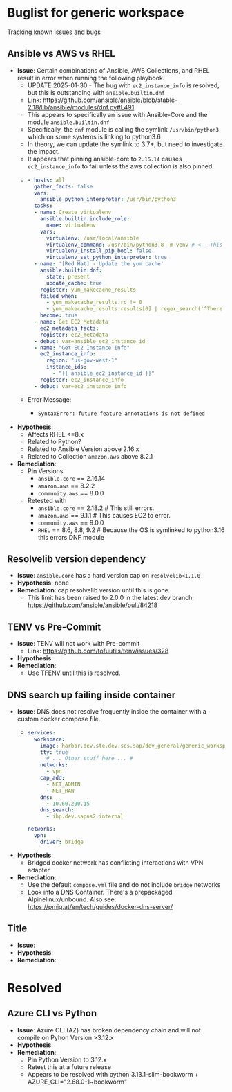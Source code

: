 # Buglist for generic workspace
Tracking known issues and bugs

## Ansible vs AWS vs RHEL
* **Issue**: Certain combinations of Ansible, AWS Collections, and RHEL result in error when running the following playbook.
    * UPDATE 2025-01-30 - The bug with `ec2_instance_info` is resolved, but this is outstanding with `ansible.builtin.dnf`
    * Link: https://github.com/ansible/ansible/blob/stable-2.18/lib/ansible/modules/dnf.py#L491
    * This appears to specifically an issue with Ansible-Core and the module `ansible.builtin.dnf`
    * Specifically, the `dnf` module is calling the symlink `/usr/bin/python3` which on some systems is linking to python3.6
    * In theory, we can update the symlink to 3.7+, but need to investigate the impact.
    * It appears that pinning ansible-core to `2.16.14` causes `ec2_instance_info` to fail unless the aws collection is also pinned.
    * ```yaml
      - hosts: all
        gather_facts: false
        vars:
          ansible_python_interpreter: /usr/bin/python3
        tasks:
        - name: Create virtualenv
          ansible.builtin.include_role:
            name: virtualenv
          vars:
            virtualenv: /usr/local/ansible
            virtualenv_command: /usr/bin/python3.8 -m venv # <-- This is set to force 3.8. If not, python3 is used which symlinks to python3.6
            virtualenv_install_pip_bool: false
            virtualenv_set_python_interpreter: true
        - name: '[Red Hat] - Update the yum cache'
          ansible.builtin.dnf:
            state: present
            update_cache: true
          register: yum_makecache_results
          failed_when:
            - yum_makecache_results.rc != 0
            - yum_makecache_results.results[0] | regex_search('^There are no enabled repos') | length == 0
          become: true
        - name: Get EC2 Metadata
          ec2_metadata_facts:
          register: ec2_metadata
        - debug: var=ansible_ec2_instance_id
        - name: "Get EC2 Instance Info"
          ec2_instance_info:
            region: "us-gov-west-1"
            instance_ids:
              - "{{ ansible_ec2_instance_id }}"
          register: ec2_instance_info
        - debug: var=ec2_instance_info
      ```
  * Error Message:
    * ```sh
      SyntaxError: future feature annotations is not defined
      ```
* **Hypothesis**:
    * Affects RHEL <=8.x
    * Related to Python?
    * Related to Ansible Version above 2.16.x
    * Related to Collection `amazon.aws` above 8.2.1
* **Remediation**:
  * Pin Versions
    * `ansible.core` == 2.16.14
    * `amazon.aws` == 8.2.2
    * `community.aws` == 8.0.0
  * Retested with
    * `ansible.core` == 2.18.2 # This still errors.
    * `amazon.aws` == 9.1.1 # This causes EC2 to error.
    * `community.aws` == 9.0.0
    * `RHEL` == 8.6, 8.8, 9.2 # Because the OS is symlinked to python3.16 this errors DNF module


## Resolvelib version dependency
* **Issue**: `ansible.core` has a hard version cap on `resolvelib<1.1.0`
* **Hypothesis**: none
* **Remediation**: cap resolvelib version until this is gone.
  * This limit has been raised to 2.0.0 in the latest dev branch: https://github.com/ansible/ansible/pull/84218


## TENV vs Pre-Commit
* **Issue**: TENV will not work with Pre-commit
  * Link: https://github.com/tofuutils/tenv/issues/328
* **Hypothesis**:
* **Remediation**:
  * Use TFENV until this is resolved.

## DNS search up failing inside container
* **Issue**: DNS does not resolve frequently inside the container with a custom docker compose file.
    * ```yaml
      services:
        workspace:
          image: harbor.dev.ste.dev.scs.sap/dev_general/generic_workspace:latest
          tty: true
            # ... Other stuff here ... #
          networks:
            - vpn
          cap_add:
            - NET_ADMIN
            - NET_RAW
          dns:
            - 10.60.200.15
          dns_search:
            - ibp.dev.sapns2.internal

      networks:
        vpn:
          driver: bridge
      ```
* **Hypothesis**:
  * Bridged docker network has conflicting interactions with VPN adapter
* **Remediation**:
  * Use the default `compose.yml` file and do not include `bridge` networks
  * Look into a DNS Container. There's a prepackaged Alpinelinux/unbound. Also see: https://pmig.at/en/tech/guides/docker-dns-server/

## Title
* **Issue**:
* **Hypothesis**:
* **Remediation**:

# Resolved
## Azure CLI vs Python
* **Issue**: Azure CLI (AZ) has broken dependency chain and will not compile on Pyhon Version >3.12.x
* **Hypothesis**:
* **Remediation**:
  * Pin Python Version to 3.12.x
  * Retest this at a future release
  * Appears to be resolved with python:3.13.1-slim-bookworm + AZURE_CLI="2.68.0-1~bookworm"
